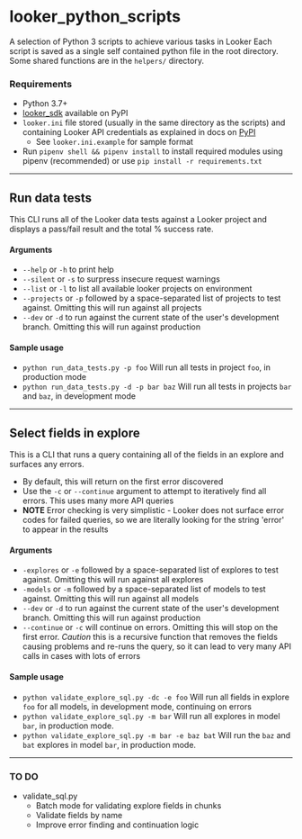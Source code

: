 # looker_python_scripts
A selection of Python 3 scripts to achieve various tasks in Looker
Each script is saved as a single self contained python file in the root directory. Some shared functions are in the `helpers/` directory.

### Requirements
* Python 3.7+
* [looker_sdk](https://pypi.org/project/looker-sdk/) available on PyPI
* `looker.ini` file stored (usually in the same directory as the scripts) and containing Looker API credentials as explained in docs on [PyPI](https://pypi.org/project/looker-sdk/)
  * See `looker.ini.example` for sample format
* Run `pipenv shell && pipenv install` to install required modules using pipenv (recommended) or use `pip install -r requirements.txt`

---
## Run data tests
This CLI runs all of the Looker data tests against a Looker project and displays a pass/fail result and the total % success rate.

#### Arguments
* `--help` or `-h` to print help
* `--silent` or `-s` to surpress insecure request warnings
* `--list` or `-l` to list all available looker projects on environment
* `--projects` or `-p` followed by a space-separated list of projects to test against. Omitting this will run against all projects
* `--dev` or `-d` to run against the current state of the user's development branch. Omitting this will run against production

#### Sample usage
* `python run_data_tests.py -p foo` Will run all tests in project `foo`, in production mode
* `python run_data_tests.py -d -p bar baz` Will run all tests in projects `bar` and `baz`, in development mode

---

## Select fields in explore
This is a CLI that runs a query containing all of the fields in an explore and surfaces any errors.
* By default, this will return on the first error discovered
* Use the `-c` or `--continue` argument to attempt to iteratively find all errors. This uses many more API queries
* **NOTE** Error checking is very simplistic - Looker does not surface error codes for failed queries, so we are literally looking for the string 'error' to appear in the results

#### Arguments
* `-explores` or `-e` followed by a space-separated list of explores to test against. Omitting this will run against all explores
* `-models` or `-m` followed by a space-separated list of models to test against. Omitting this will run against all models
* `--dev` or `-d` to run against the current state of the user's development branch. Omitting this will run against production
* `--continue` or `-c` will continue on errors. Omitting this will stop on the first error. *Caution* this is a recursive function that removes the fields causing problems and re-runs the query, so it can lead to very many API calls in cases with lots of errors

#### Sample usage
* `python validate_explore_sql.py -dc -e foo` Will run all fields in explore `foo` for all models, in development mode, continuing on errors
* `python validate_explore_sql.py -m bar` Will run all explores in model `bar`, in production mode.
* `python validate_explore_sql.py -m bar -e baz bat` Will run the `baz` and `bat` explores in model `bar`, in production mode.

---

### TO DO
* validate_sql.py
  * Batch mode for validating explore fields in chunks
  * Validate fields by name
  * Improve error finding and continuation logic
